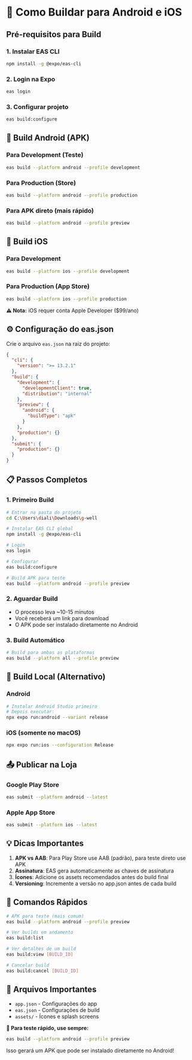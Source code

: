 # 📱 Como Buildar para Android e iOS

## Pré-requisitos para Build

### 1. **Instalar EAS CLI**
```bash
npm install -g @expo/eas-cli
```

### 2. **Login na Expo**
```bash
eas login
```

### 3. **Configurar projeto**
```bash
eas build:configure
```

## 🤖 **Build Android (APK)**

### Para Development (Teste)
```bash
eas build --platform android --profile development
```

### Para Production (Store)
```bash
eas build --platform android --profile production
```

### Para APK direto (mais rápido)
```bash
eas build --platform android --profile preview
```

## 🍎 **Build iOS**

### Para Development
```bash
eas build --platform ios --profile development
```

### Para Production (App Store)
```bash
eas build --platform ios --profile production
```

**⚠️ Nota:** iOS requer conta Apple Developer ($99/ano)

## ⚙️ **Configuração do eas.json**

Crie o arquivo `eas.json` na raiz do projeto:

```json
{
  "cli": {
    "version": ">= 13.2.1"
  },
  "build": {
    "development": {
      "developmentClient": true,
      "distribution": "internal"
    },
    "preview": {
      "android": {
        "buildType": "apk"
      }
    },
    "production": {}
  },
  "submit": {
    "production": {}
  }
}
```

## 📋 **Passos Completos**

### 1. **Primeiro Build**
```bash
# Entrar na pasta do projeto
cd C:\Users\diali\Downloads\g-well

# Instalar EAS CLI global
npm install -g @expo/eas-cli

# Login
eas login

# Configurar
eas build:configure

# Build APK para teste
eas build --platform android --profile preview
```

### 2. **Aguardar Build**
- O processo leva ~10-15 minutos
- Você receberá um link para download
- O APK pode ser instalado diretamente no Android

### 3. **Build Automático**
```bash
# Build para ambas as plataformas
eas build --platform all --profile preview
```

## 🔄 **Build Local (Alternativo)**

### Android
```bash
# Instalar Android Studio primeiro
# Depois executar:
npx expo run:android --variant release
```

### iOS (somente no macOS)
```bash
npx expo run:ios --configuration Release
```

## 📤 **Publicar na Loja**

### Google Play Store
```bash
eas submit --platform android --latest
```

### Apple App Store
```bash
eas submit --platform ios --latest
```

## 💡 **Dicas Importantes**

1. **APK vs AAB**: Para Play Store use AAB (padrão), para teste direto use APK
2. **Assinatura**: EAS gera automaticamente as chaves de assinatura
3. **Ícones**: Adicione os assets recomendados antes do build final
4. **Versioning**: Incremente a versão no app.json antes de cada build

## 🚀 **Comandos Rápidos**

```bash
# APK para teste (mais comum)
eas build --platform android --profile preview

# Ver builds em andamento
eas build:list

# Ver detalhes de um build
eas build:view [BUILD_ID]

# Cancelar build
eas build:cancel [BUILD_ID]
```

## 📁 **Arquivos Importantes**

- `app.json` - Configurações do app
- `eas.json` - Configurações de build
- `assets/` - Ícones e splash screens

**🎯 Para teste rápido, use sempre:**
```bash
eas build --platform android --profile preview
```

Isso gerará um APK que pode ser instalado diretamente no Android!
